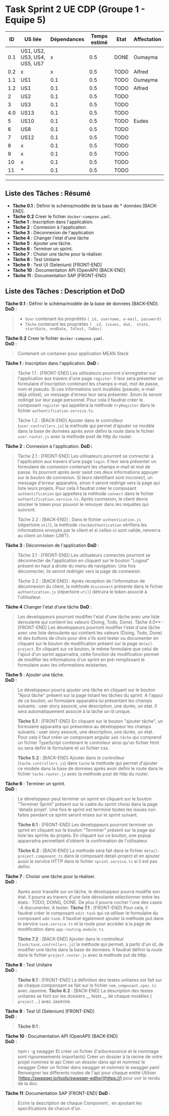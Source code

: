# Task Sprint 2 UE CDP (Groupe 1 - Equipe 5)

| ID | US liée | Dépendances | Temps estimé | Etat | Affectation |
|----|----|----|----|----|----|
| 0.1 | US1, US2, US3, US4, US5, US7  | x | 0.5 | DONE | Oumayma |
| 0.2 | x | x | 0.5 | TODO | Alfred |
| 1.1 | US1 | 0.1 | 0.5 | TODO | Oumayma |
| 1.2 | US1 | 0.1 | 0.5 | TODO | Alfred  |
| 2 | US2 | 0.1 | 0.5 | TODO |  |
| 3 | US3 | 0.1 | 0.5 | TODO |  |
| 4.0 | US13 | 0.1 | 0.5 | TODO |  |
| 5 | US10 | 0.1 | 0.5 | TODO | Eudes |
| 6 | US8 | 0.1 | 0.5 | TODO |  |
| 7 | US12 | 0.1 | 0.5 | TODO |  |
| 8 | x | 0.1 | 0.5 | TODO |  |
| 9 | x | 0.1 | 0.5 | TODO |  |
| 10 | x | 0.1 | 0.5 | TODO |  |
| 11 | * | 0.1 | 0.5 | TODO |  |

---

## Liste des Tâches : Résumé

* **Tâche 0.1** : Définir le schéma/modéle de la base de * données [BACK-END].  
* **Tâche 0.2** Creer le fichier `docker-compose.yaml`.  
* **Tâche 1** : Inscription dans l'application.
* **Tâche 2** : Connexion à l'application.
* **Tâche 3** : Déconnexion de l'application
* **Tâche 4** : Changer l'etat d'une tâche
* **Tâche 5** : Ajouter une tâche.  
* **Tâche 6** : Terminer un sprint.  
* **Tâche 7** : Choisir une tâche pour la réaliser.  
* **Tâche 8** : Test Unitaire  
* **Tâche 9** : Test UI (Selenium) [FRONT-END]  
* **Tâche 10** : Documentation API (OpenAPI) [BACK-END]  
* **Tâche 11** : Documentation SAP [FRONT-END]

## Liste des Tâches : Description et DoD

**Tâche 0.1** : Définir le schéma/modéle de la base de données [BACK-END].  
**DoD** :

> * `User` contenant les propriétés `(_id, username, e-mail, password)`
> * `Tâche` contenant les propriétés `( _id, issues, dod,  state, startDate, endDate, ToTest, ToDoc)`

**Tâche 0.2** Creer le fichier `docker-compose.yaml`.  
**DoD** :
> Contenant un container pour application MEAN Stack

**Tâche 1** : Inscription dans l'application.
**DoD :**
> Tâche 1.1 : [FRONT-END]
> Les utilisateurs pourront s'enregistrer sur l'application aux travers d'une page `register`. Il leur sera présenter un formulaire d'inscription contenant les champs e-mail, mot de passe, nom et pseudo. Si ces informations sont invalides (pseudo, e-mail déjà utilisé), un message d'erreur leur sera présenter. Sinon ils seront redirigé sur leur page personnel. Pour cela il faudrat créer le composant `register` qui appellera la méthode `tryRegister` dans le fichier `authentification.service.ts`.
>
> Tâche 1.2 : [BACK-END]
> Ajouter dans le controlleur (`user.controllers.js`) la méthode qui permet d'ajouter ce modèle dans la base de données après avoir défini la route dans le fichier `user.router.js` avec la methode post de http du router.

**Tâche 2** : Connexion à l'application.
**DoD :**
> Tâche 2.1 : [FRONT-END]
> Les utilisateurs pourront se connecter à l'application aux travers d'une page `login`. Il leur sera présenter un formulaire de connexion contenant les champs e-mail et mot de passe. Ils pourront après avoir saisit ces deux informations appuyer sur le bouton de connexion. Si leurs identifiant sont inccorect, un message d'erreur apparaitra, sinon il seront redirigé vers la page qui liste leurs projets.
> Pour cela il faudrat créer le composant `authentification` qui appellera la méthode `connect` dans le fichier `authentification.service.ts`.
> Après connexion, le client devra stocker le token pour pouvoir le renvoyer dans les requêtes qui suivront.
>
> Tâche 2.2 : [BACK-END] :
> Dans le fichier `authentication.js` (répertoire `util`), la méthode `checkAuthentication` vérifiera les informations envoyés par le client et si celles-ci sont valide, renverra au client un token (JWT).

**Tâche 3** : Déconnexion de l'application
**DoD** :
> Tâche 3.1 : [FRONT-END]
> Les utilisateurs connectés pourront se déconnecter de l'application en cliquant sur le bouton "Logout" présent en haut a droite du menu de navigation. Une fois déconnecter, ils seront rediriger vers la page de connexion.
>
> Tâche 3.2 : [BACK-END] :
> Après réception de l'information de déconnexion du client, la méthode `disconnect` présente dans le fichier `authentication.js` (répertoire `util`) détruira le token associé à l'utilisateur.

**Tâche 4** Changer l'etat d'une tâche
 **DoD** :
> Les developpeurs pourront modifier l'etat d'une tâche avec une liste deroulante qui contient les valeurs (Doing, Todo, Done).
> Tâche 4.0** : [FRONT-END]
>Les developpeurs pourront modifier l'etat d'une tâche avec une liste deroulante qui contient les valeurs (Doing, Todo, Done) et des buttons de choix pour dire s'ils sont tester ou documenter en cliquant sur le bouton de modification présent sur la page `detail-project`. En cliquant sur ce bouton, le même formulaire que celui de l'ajout d'un sprint apparraitra, cette fonction de modification permet de modifier les informations d'un sprint en pré-remplissant le formulaire avec les informations existantes.
>

**Tâche 5** : Ajouter une tâche.  
**DoD** :
> Le développeur pourra ajouter une tâche en cliquant sur le bouton "Ajout tâche" présent sur la page listant les tâches du sprint. A l'appui de ce bouton, un formulaire apparaitra lui présentant les champs suivants :  user story associé, une description, une durée, un etat. Il sera automatiquement associé à la tâche un id unique.
>
>**Tâche 5.1** : [FRONT-END]
> En cliquant sur le bouton "ajouter tâche", un formulaire apparaitra qui présentera au développeur les champs suivants : user story associé, une description, une durée, un etat. Pour cela il faut créer un composant angular `add-tâche` qui comprend un fichier TypeScript contenant le controleur ainsi qu'un fichier html ou sera defini le formulaire et un fichier css.
> >
>**Tâche 5.2** : [BACK-END]
> Ajouter dans le controlleur (`tache.controllers.js`) dans `tache` la methode qui permet d'ajouter ce modele dans la base de données après avoir defini le route dans le fichier `tache.router.js` avec la methode post de http du router.

**Tâche 6** : Terminer un sprint.  
**DoD** :
> Le développeur peut terminer un sprint en cliquant sur le bouton  "Terminer Sprint" présent sur le cadre du sprint choisi dans la page 'details projet'. Une fois le sprint est terrminé toutes les issues non faites pendant ce sprint seront mises sur le sprint suivant.
>
>**Tâche 6.1** : [FRONT-END]
> Les developpeurs pourront terminer un sprint en cliquant sur le bouton "Terminer" présent sur la page qui liste les sprints du projets. En cliquant sur ce bouton, une popup apparraitra permettant d'obtenir la confirmation de l'utilisateur.
>
>**Tâche 6.2** : [BACK-END]
>La methode  sera fait dans le fichier `detail-project.component.ts` dans le composant detail-project et en ajouter aussi le service HTTP dans le fichier `sprint.service.ts` si il est pas defini.

**Tâche 7** : Choisir une tâche pour la réaliser.  
**DoD** :
> Après avoir travaillé sur un tâche, le développeur pourra modifié son état. Il pourra au travers d'une liste déroulante sélectionner entre les états : TODO, DOING, DONE. De plus il pourra cocher l'une des cases : A documenter, A tester.
>**Tâche 7.1** : [FRONT-END]
> Pour cela, il faudrat créer le composant `edit-task` qui va utiliser le formulaire du composant `add-task`. Il faudrat également ajouter la méthode put dans le service `task.service.ts` et la route pour accéder à la page de modification dans `app-routing.module.ts`.
>
>**Tâche 7.2** : [BACK-END]
>Ajouter dans le controlleur (`task/task.controllers.js`) la méthode qui permet, à partir d'un id, de modifier une tâche dans la base de données. Il faudrat définir la route dans le fichier `project.router.js` avec la methode put de http.

**Tâche 8** : Test Unitaire  
**DoD** :
>
>**Tâche 8.1** : [FRONT-END]
>La définition des testes unitaires est fait sur de chaque componsant se fait sur le fichier `nom_composant.spec.ts` avec Jasmine.
>**Tâche 8.2** : [BACK-END]
>La description des testes unitaires se font sur les dossiers __ tests __  de chaque modéles ( `project` ...) avec Jasmine.

**Tâche 9** : Test UI (Selenium) [FRONT-END]  
**DoD** :
>
>**Tâche 9.1** :
>

**Tâche 10** : Documentation API (OpenAPI) [BACK-END]  
**DoD** :
>npm i -g swagger
Et créer un fichier (l'arborescence et le nommage sont rigouresements importants)
Créer un dossier à la racine de votre projet nommez le api
Créer un dossier dans api et nommez le swagger
Créer un fichier dans swagger et nommez le swagger.yaml
Renseigner les differents routes de l'api pour chaque entité
Utiliser [https://swagger.io/tools/swagger-editor](https://) pour voir le rendu de la doc.

**Tâche 11** :Documentation SAP [FRONT-END]
**DoD** :
>Ecrire la description de chaque Component , en ajoutant les specifications de chacun d'un .
